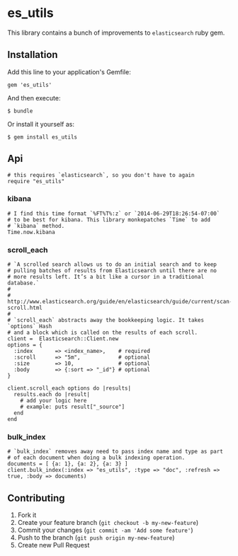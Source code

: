 # es_utils

This library contains a bunch of improvements to `elasticsearch` ruby gem.

## Installation

Add this line to your application's Gemfile:

    gem 'es_utils'

And then execute:

    $ bundle

Or install it yourself as:

    $ gem install es_utils

## Api
    # this requires `elasticsearch`, so you don't have to again
    require "es_utils"

### kibana

    # I find this time format `%FT%T%:z` or `2014-06-29T18:26:54-07:00`
    # to be best for kibana. This library monkepatches `Time` to add
    # `kibana` method.
    Time.now.kibana

### scroll_each

    # `A scrolled search allows us to do an initial search and to keep
    # pulling batches of results from Elasticsearch until there are no
    # more results left. It’s a bit like a cursor in a traditional database.`
    #
    # http://www.elasticsearch.org/guide/en/elasticsearch/guide/current/scan-scroll.html
    #
    # `scroll_each` abstracts away the bookkeeping logic. It takes `options` Hash
    # and a block which is called on the results of each scroll.
    client =  Elasticsearch::Client.new
    options = {
      :index       => <index_name>,    # required
      :scroll      => "5m",            # optional
      :size        => 10,              # optional
      :body        => {:sort => "_id"} # optional
    }

    client.scroll_each options do |results|
      results.each do |result|
        # add your logic here
        # example: puts result["_source"]
      end
    end

### bulk_index

    # `bulk_index` removes away need to pass index name and type as part
    # of each document when doing a bulk indexing operation.
    documents = [ {a: 1}, {a: 2}, {a: 3} ]
    client.bulk_index(:index => "es_utils", :type => "doc", :refresh => true, :body => documents)

## Contributing

1. Fork it
2. Create your feature branch (`git checkout -b my-new-feature`)
3. Commit your changes (`git commit -am 'Add some feature'`)
4. Push to the branch (`git push origin my-new-feature`)
5. Create new Pull Request
